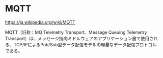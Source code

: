 # MQTT

https://ja.wikipedia.org/wiki/MQTT

MQTT（旧称：MQ Telemetry Transport、Message Queuing Telemetry Transport）は、メッセージ指向ミドルウェアのアプリケーション層で使用される、TCP/IPによるPub/Sub型データ配信モデルの軽量なデータ配信プロトコルである。
